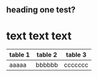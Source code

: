 ## heading one test?

# text text text

|table 1 | table 2 | table 3 |
|--------|---------|---------|
|aaaaa   |bbbbbb   |ccccccc  |
